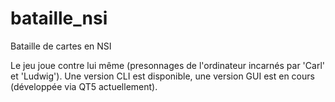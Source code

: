 # bataille_nsi
Bataille de cartes en NSI

Le jeu joue contre lui même (presonnages de l'ordinateur incarnés par 'Carl' et 'Ludwig'). Une version CLI est disponible, une version GUI est en cours (développée via QT5 actuellement).
